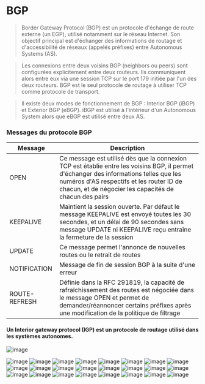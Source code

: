 # BGP
>Border Gateway Protocol (BGP) est un protocole d'échange de route externe (un EGP), utilisé notamment sur le réseau Internet. Son objectif principal est d'échanger des informations de routage et d'accessibilité de réseaux (appelés préfixes) entre Autonomous Systems (AS).

>Les connexions entre deux voisins BGP (neighbors ou peers) sont configurées explicitement entre deux routeurs. Ils communiquent alors entre eux via une session TCP sur le port 179 initiée par l'un des deux routeurs. BGP est le seul protocole de routage à utiliser TCP comme protocole de transport. 

>Il existe deux modes de fonctionnement de BGP : Interior BGP (iBGP) et Exterior BGP (eBGP). iBGP est utilisé à l'intérieur d'un Autonomous System alors que eBGP est utilisé entre deux AS.

### Messages du protocole BGP
| Message | Description |
| --- | --- |
| OPEN | Ce message est utilisé dès que la connexion TCP est établie entre les voisins BGP, il permet d'échanger des informations telles que les numéros d'AS respectifs et les router ID de chacun, et de négocier les capacités de chacun des pairs |
| KEEPALIVE | Maintient la session ouverte. Par défaut le message KEEPALIVE est envoyé toutes les 30 secondes, et un délai de 90 secondes sans message UPDATE ni KEEPALIVE reçu entraîne la fermeture de la session |
| UPDATE | Ce message permet l'annonce de nouvelles routes ou le retrait de routes |
| NOTIFICATION | Message de fin de session BGP à la suite d'une erreur |
| ROUTE-REFRESH | Définie dans la RFC 291819, la capacité de rafraîchissement des routes est négociée dans le message OPEN et permet de demander/réannoncer certains préfixes après une modification de la politique de filtrage |

#### Un Interior gateway protocol (IGP) est un protocole de routage utilisé dans les systèmes autonomes. 
![image](https://user-images.githubusercontent.com/83721477/155891595-fc7f7ae7-a8f4-444a-b608-c6505910288e.png)

![image](https://user-images.githubusercontent.com/83721477/155890654-4eb5e67e-eb3c-4935-bbf9-e8b3c220cd01.png)
![image](https://user-images.githubusercontent.com/83721477/155890672-475525ee-2112-4643-bfe7-b302e4dd6379.png)
![image](https://user-images.githubusercontent.com/83721477/155890681-c1c4d7e5-99ba-469b-a44d-eb6f3e4208a1.png)
![image](https://user-images.githubusercontent.com/83721477/155890684-d5394952-e373-4106-9ea6-2abcca69fa90.png)
![image](https://user-images.githubusercontent.com/83721477/155890693-4848be3e-1f44-4b9b-aae6-fbccf215965e.png)
![image](https://user-images.githubusercontent.com/83721477/155890704-98774475-1357-4968-9fb4-263ed04129e4.png)
![image](https://user-images.githubusercontent.com/83721477/155890761-be6a2dc9-8749-4e68-9b8f-9b1415e809f7.png)
![image](https://user-images.githubusercontent.com/83721477/155890766-b160ed6c-61f2-47c9-b1c5-1e8c3d33ec3f.png)
![image](https://user-images.githubusercontent.com/83721477/155890768-ddb36005-e76e-47eb-b83b-c95458cb0929.png)
![image](https://user-images.githubusercontent.com/83721477/155890772-8b7c4dc6-fdd9-430d-b529-9eb10d7fecb6.png)
![image](https://user-images.githubusercontent.com/83721477/155890779-1b911442-5fd1-4cbf-bcb1-1d52cbe3a12a.png)
![image](https://user-images.githubusercontent.com/83721477/155890786-68bb398b-a8d7-4197-b1a5-efa3ec136af4.png)
![image](https://user-images.githubusercontent.com/83721477/155890792-976861a2-111d-4caf-89b4-56c5e43d3bfa.png)
![image](https://user-images.githubusercontent.com/83721477/155890799-f59664f8-c41c-410c-9588-ca49e4f08bef.png)
![image](https://user-images.githubusercontent.com/83721477/155890801-a1e497c7-5c59-4ac9-b37d-85b0cb92ad7a.png)
![image](https://user-images.githubusercontent.com/83721477/155890808-ab6b2b47-93ae-4c1a-8d08-e041e9047de0.png)
![image](https://user-images.githubusercontent.com/83721477/155890813-2fee84c5-5d74-4cbe-89a0-be679efb1e78.png)
![image](https://user-images.githubusercontent.com/83721477/155890819-c103b0a1-0734-4fd7-83fd-c2cb39c315bb.png)
![image](https://user-images.githubusercontent.com/83721477/155890823-c6a0723a-4eda-4d16-918a-2b4a10800262.png)
![image](https://user-images.githubusercontent.com/83721477/155890827-6512cd10-b21a-4c5b-80c5-2ccb2d5976c3.png)
![image](https://user-images.githubusercontent.com/83721477/155890832-16f23530-c611-4504-84e8-56ec13efee61.png)
![image](https://user-images.githubusercontent.com/83721477/155890847-65f37b13-8499-473f-9974-9f047d1a5ab9.png)
![image](https://user-images.githubusercontent.com/83721477/155890856-041a5dba-8580-4106-bfd9-226d0d5d8f8d.png)
![image](https://user-images.githubusercontent.com/83721477/155890858-0aa65ffd-9e58-4ea1-aa3b-a370750fe46f.png)
